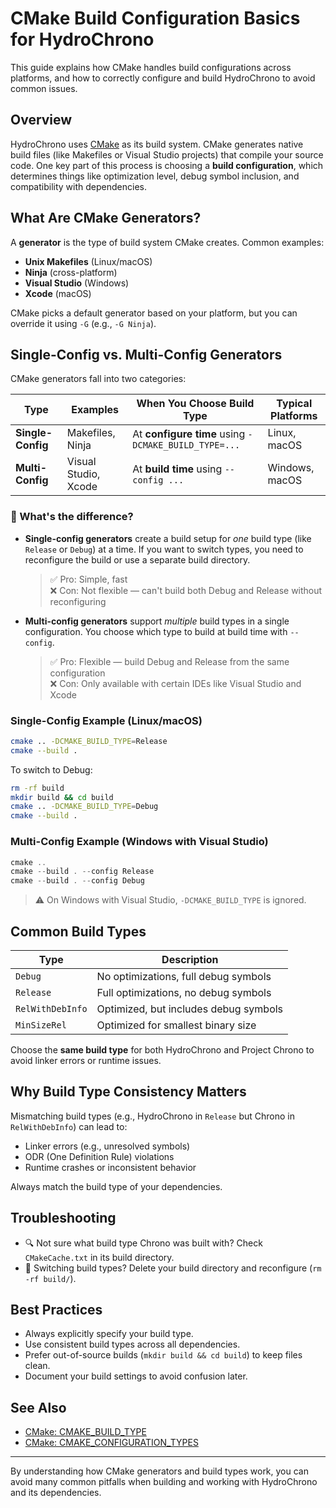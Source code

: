 # CMake Build Configuration Basics for HydroChrono

This guide explains how CMake handles build configurations across platforms, and how to correctly configure and build HydroChrono to avoid common issues.

## Overview

HydroChrono uses [CMake](https://cmake.org/) as its build system. CMake generates native build files (like Makefiles or Visual Studio projects) that compile your source code. One key part of this process is choosing a **build configuration**, which determines things like optimization level, debug symbol inclusion, and compatibility with dependencies.

## What Are CMake Generators?

A **generator** is the type of build system CMake creates. Common examples:

- **Unix Makefiles** (Linux/macOS)
- **Ninja** (cross-platform)
- **Visual Studio** (Windows)
- **Xcode** (macOS)

CMake picks a default generator based on your platform, but you can override it using `-G` (e.g., `-G Ninja`).

## Single-Config vs. Multi-Config Generators

CMake generators fall into two categories:

| Type              | Examples             | When You Choose Build Type                           | Typical Platforms |
| ----------------- | -------------------- | ---------------------------------------------------- | ----------------- |
| **Single-Config** | Makefiles, Ninja     | At **configure time** using `-DCMAKE_BUILD_TYPE=...` | Linux, macOS      |
| **Multi-Config**  | Visual Studio, Xcode | At **build time** using `--config ...`               | Windows, macOS    |

### 🧹 What's the difference?

- **Single-config generators** create a build setup for *one* build type (like `Release` or `Debug`) at a time. If you want to switch types, you need to reconfigure the build or use a separate build directory.

  > ✅ Pro: Simple, fast\
  > ❌ Con: Not flexible — can't build both Debug and Release without reconfiguring

- **Multi-config generators** support *multiple* build types in a single configuration. You choose which type to build at build time with `--config`.

  > ✅ Pro: Flexible — build Debug and Release from the same configuration\
  > ❌ Con: Only available with certain IDEs like Visual Studio and Xcode

### Single-Config Example (Linux/macOS)

```bash
cmake .. -DCMAKE_BUILD_TYPE=Release
cmake --build .
```

To switch to Debug:

```bash
rm -rf build
mkdir build && cd build
cmake .. -DCMAKE_BUILD_TYPE=Debug
cmake --build .
```

### Multi-Config Example (Windows with Visual Studio)

```powershell
cmake ..
cmake --build . --config Release
cmake --build . --config Debug
```

> ⚠️ On Windows with Visual Studio, `-DCMAKE_BUILD_TYPE` is ignored.

## Common Build Types

| Type             | Description                           |
| ---------------- | ------------------------------------- |
| `Debug`          | No optimizations, full debug symbols  |
| `Release`        | Full optimizations, no debug symbols  |
| `RelWithDebInfo` | Optimized, but includes debug symbols |
| `MinSizeRel`     | Optimized for smallest binary size    |

Choose the **same build type** for both HydroChrono and Project Chrono to avoid linker errors or runtime issues.

## Why Build Type Consistency Matters

Mismatching build types (e.g., HydroChrono in `Release` but Chrono in `RelWithDebInfo`) can lead to:

- Linker errors (e.g., unresolved symbols)
- ODR (One Definition Rule) violations
- Runtime crashes or inconsistent behavior

Always match the build type of your dependencies.

## Troubleshooting

- 🔍 Not sure what build type Chrono was built with? Check `CMakeCache.txt` in its build directory.
- 🧹 Switching build types? Delete your build directory and reconfigure (`rm -rf build/`).

## Best Practices

- Always explicitly specify your build type.
- Use consistent build types across all dependencies.
- Prefer out-of-source builds (`mkdir build && cd build`) to keep files clean.
- Document your build settings to avoid confusion later.

## See Also

- [CMake: CMAKE\_BUILD\_TYPE](https://cmake.org/cmake/help/latest/variable/CMAKE_BUILD_TYPE.html)
- [CMake: CMAKE\_CONFIGURATION\_TYPES](https://cmake.org/cmake/help/latest/variable/CMAKE_CONFIGURATION_TYPES.html)

---

By understanding how CMake generators and build types work, you can avoid many common pitfalls when building and working with HydroChrono and its dependencies.

